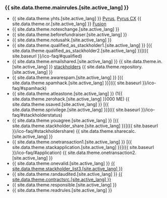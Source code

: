 ### {{ site.data.theme.mainrules.[site.active_lang] }}

* {{ site.data.theme.yhts.[site.active_lang] }} [Pyrus](https://pyrus.ubiqsmart.com/), [Pyrus CX](https://chrome.google.com/webstore/detail/pyrus-cx/kkllochpehlephblgmhibpmgmeagkbfa) {{ site.data.theme.or.[site.active_lang] }} [Fusion](https://github.com/ubiq/fusion/releases/)
* {{ site.data.theme.notexchange.[site.active_lang] }}
* {{ site.data.theme.beforefundraiser.[site.active_lang] }}
* {{ site.data.theme.notusahk.[site.active_lang] }}
* {{ site.data.theme.qualified_as_stackholder1.[site.active_lang] }} [{{ site.data.theme.qualified_as_stackholder2.[site.active_lang] }}]({{ site.baseurl }}/ico-faq/#qualified)
* {{ site.data.theme.emailshared.[site.active_lang] }} {{ site.data.theme.in.[site.active_lang] }} [stackholders](https://github.com/Melima-Project/stackholders) {{ site.data.theme.repository.[site.active_lang] }}
* {{ site.data.theme.awarespam.[site.active_lang] }} [{{ site.data.theme.spamhack.[site.active_lang] }}]({{ site.baseurl }}/ico-faq/#spamhack)
* {{ site.data.theme.atleastone.[site.active_lang] }} (1{{ site.data.theme.zerohack.[site.active_lang] }}000 ME) {{ site.data.theme.ssaved.[site.active_lang] }} [{{ site.data.theme.sprivilege.[site.active_lang] }}]({{ site.baseurl }}/ico-faq/#stackholderstatus)
* {{ site.data.theme.youagree.[site.active_lang] }} [{{ site.data.theme.stackholder_share.[site.active_lang] }}]({{ site.baseurl }}/ico-faq/#stackholdershare) {{ site.data.theme.sharecalc.[site.active_lang] }}
* {{ site.data.theme.onetransaction1.[site.active_lang] }} [{{ site.data.theme.stackapplication.[site.active_lang] }}]({{ site.baseurl }}/ico-faq/#application) {{ site.data.theme.onetransaction2.[site.active_lang] }}
* {{ site.data.theme.onevalid.[site.active_lang] }} [{{ site.data.theme.stackholder_list3.[site.active_lang] }}](https://github.com/Melima-Project/stackholders/blob/master/stackholders.md)
* {{ site.data.theme.randaudited.[site.active_lang] }} [{{ site.data.theme.contractsrc.[site.active_lang] }}](https://github.com/Melima-Project/me-smart-contract)
* {{ site.data.theme.responsible.[site.active_lang] }}
* {{ site.data.theme.readrules.[site.active_lang] }}

